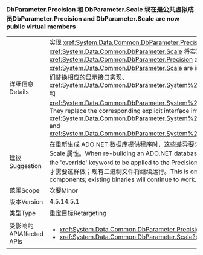 ### <a name="dbparameterprecision-and-dbparameterscale-are-now-public-virtual-members"></a><span data-ttu-id="b8281-101">DbParameter.Precision 和 DbParameter.Scale 现在是公共虚拟成员</span><span class="sxs-lookup"><span data-stu-id="b8281-101">DbParameter.Precision and DbParameter.Scale are now public virtual members</span></span>

|   |   |
|---|---|
|<span data-ttu-id="b8281-102">详细信息</span><span class="sxs-lookup"><span data-stu-id="b8281-102">Details</span></span>|<span data-ttu-id="b8281-103">实现 <xref:System.Data.Common.DbParameter.Precision> 和 <xref:System.Data.Common.DbParameter.Scale> 将实现为公共虚拟属性。</span><span class="sxs-lookup"><span data-stu-id="b8281-103"><xref:System.Data.Common.DbParameter.Precision> and <xref:System.Data.Common.DbParameter.Scale> are implemented as public virtual properties.</span></span> <span data-ttu-id="b8281-104">它们替换相应的显示接口实现、<xref:System.Data.Common.DbParameter.System%23Data%23IDbDataParameter%23Precision> 和 <xref:System.Data.Common.DbParameter.System%23Data%23IDbDataParameter%23Scale>。</span><span class="sxs-lookup"><span data-stu-id="b8281-104">They replace the corresponding explicit interface implementations, <xref:System.Data.Common.DbParameter.System%23Data%23IDbDataParameter%23Precision> and <xref:System.Data.Common.DbParameter.System%23Data%23IDbDataParameter%23Scale>.</span></span>|
|<span data-ttu-id="b8281-105">建议</span><span class="sxs-lookup"><span data-stu-id="b8281-105">Suggestion</span></span>|<span data-ttu-id="b8281-106">在重新生成 ADO.NET 数据库提供程序时，这些差异要求将“override”关键字应用到 Precision 和 Scale 属性。</span><span class="sxs-lookup"><span data-stu-id="b8281-106">When re-building an ADO.NET database provider, these differences will require the 'override' keyword to be applied to the Precision and Scale properties.</span></span> <span data-ttu-id="b8281-107">仅在重新生成组件时才需要这样做；现有二进制文件将继续运行。</span><span class="sxs-lookup"><span data-stu-id="b8281-107">This is only needed when re-building the components; existing binaries will continue to work.</span></span>|
|<span data-ttu-id="b8281-108">范围</span><span class="sxs-lookup"><span data-stu-id="b8281-108">Scope</span></span>|<span data-ttu-id="b8281-109">次要</span><span class="sxs-lookup"><span data-stu-id="b8281-109">Minor</span></span>|
|<span data-ttu-id="b8281-110">版本</span><span class="sxs-lookup"><span data-stu-id="b8281-110">Version</span></span>|<span data-ttu-id="b8281-111">4.5.1</span><span class="sxs-lookup"><span data-stu-id="b8281-111">4.5.1</span></span>|
|<span data-ttu-id="b8281-112">类型</span><span class="sxs-lookup"><span data-stu-id="b8281-112">Type</span></span>|<span data-ttu-id="b8281-113">重定目标</span><span class="sxs-lookup"><span data-stu-id="b8281-113">Retargeting</span></span>|
|<span data-ttu-id="b8281-114">受影响的 API</span><span class="sxs-lookup"><span data-stu-id="b8281-114">Affected APIs</span></span>|<ul><li><xref:System.Data.Common.DbParameter.Precision?displayProperty=nameWithType></li><li><xref:System.Data.Common.DbParameter.Scale?displayProperty=nameWithType></li></ul>|

